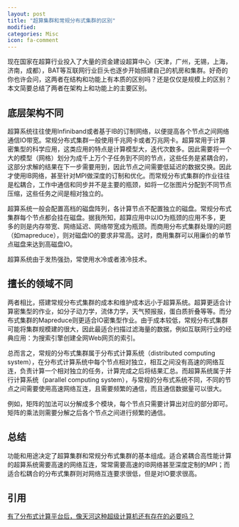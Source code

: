 ```yaml
---
layout: post
title: "超算集群和常规分布式集群的区别"
modified:
categories: Misc
icon: fa-comment
---
```


现在国家在超算行业投入了大量的资金建设超算中心（天津，广州，无锡，上海，济南，成都），BAT等互联网行业巨头也逐步开始搭建自己的机房和集群。好奇的你也许会问，这两者在结构和功能上有本质的区别吗？还是仅仅是规模上的区别？本文简要总结了两者在架构上和功能上的主要区别。

## 底层架构不同
超算系统往往使用Infiniband或者基于IB的订制网络，以便提高各个节点之间网络通信IO带宽。常规分布式集群一般使用千兆网卡或者万兆网卡。超算常用于计算密集型的科学应用，这类应用的特点是计算模型大，迭代次数多。因此需要将一个大的模型（网格）划分为成千上万个子任务到不同的节点，这些任务是紧耦合的，这部分求解的结果在下一步需要用到，因此节点之间需要低延迟的数据交换。因此才使用IB网络，甚至针对MPI做深度的订制和优化。而常规分布式集群的作业往往是松耦合，工作中通信和同步并不是主要的瓶颈，如将一亿张图片分配到不同节点压缩，这些任务之间是相对独立的。

超算系统一般会配置高档的磁盘阵列，各计算节点不配置独立的磁盘。常规分布式集群每个节点都会挂在磁盘。据我所知，超算应用中以IO为瓶颈的应用不多，更多的则是内存带宽、网络延迟、网络带宽成为瓶颈。而商用分布式集群处理的问题（如mapreduce），则对磁盘IO的要求非常高。这时，商用集群可以用廉价的单节点磁盘来达到高磁盘IO。

超算系统由于发热强劲，常使用水冷或者液冷技术。

## 擅长的领域不同
两者相比，搭建常规分布式集群的成本和维护成本远小于超算系统。超算更适合计算密集型的作业，如分子动力学，流体力学，天气预报报，蛋白质折叠等等。而分布式集群的Mapreduce则更适合IO密集型作业。由于成本较低，常规分布式集群可能将集群规模建的很大，因此最适合扫描过滤海量的数据，例如互联网行业的经典应用：为搜索引擎创建全网Web网页的索引。

总而言之，常规的分布式集群属于分布式计算系统（distributed computing system），在分布式计算系统中每个节点相对独立，相互之间没有高速的网络互连，负责计算一个相对独立的任务，计算完成之后将结果汇总。而超算系统属于并行计算系统（parallel computing system），与常规的分布式系统不同，不同的节点之间需要使用高速网络互连，且需要频繁的通信，而且通信数据量可以很大。

例如，矩阵的加法可以分解成多个模块，每个节点只需要计算出对应的部分即可。矩阵的乘法则需要分解之后各个节点之间进行频繁的通信。

## 总结
功能和用途决定了超算集群和常规分布式集群的基本组成。适合紧耦合高性能计算的超算系统需要高速的网络互连，常常需要高速的IB网络甚至深度定制的MPI；而适合松耦合的分布式集群则对网络互连要求很低，但是对IO要求很高。

## 引用
[有了分布式计算平台后，像天河这种超级计算机还有存在的必要吗？](https://www.zhihu.com/question/21294792)
